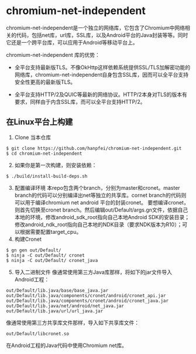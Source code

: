 # chromium-net-independent

chromium-net-independent是一个独立的网络库，它包含了Chromium中网络相关的代码，包括net库，url库，SSL库，以及Android平台的Java封装等等。同时它还是一个跨平台库，可以应用于Android等移动平台上。

chromium-net-independent 库的优势：
 * 全平台支持最新版TLS。不像OkHttp这样依赖系统提供SSL/TLS加解密功能的网络库，chromium-net-independent自身包含SSL库，因而可以全平台支持安全性更高的最新版TLS。

* 全平台支持HTTP/2及QUIC等最新的网络协议。HTTP/2本身对TLS的版本有要求，同样由于内含SSL库，而可以全平台支持HTTP/2。

## 在Linux平台上构建

1. Clone 当本仓库
```
$ git clone https://github.com/hanpfei/chromium-net-independent.git
$ cd chromium-net-independent
```
2. 如果你是第一次构建，则安装依赖：
```
$ ./build/install-build-deps.sh
```
3. 配置编译环境
本repo包含两个branch，分别为master和cronet。master branch的代码可以分别编译出net等独立的共享库。cornet branch的代码则可以用于编译chromium net android 平台的封装cronet。
要想编译cronet，则首先切换至cronet branch。然后编辑out/Default/args.gn文件，依据自己本地的环境，修改android_sdk_root指向自己本地Android SDK的安装目录；修改android_ndk_root指向自己本地的NDK目录（要求NDK版本为R10）；可以根据需要配置target_cpu。
4. 构建Cronet
```
$ gn gen out/Default/
$ ninja -C out/Default/ cronet
$ ninja -C out/Default/ cronet_java
```
5. 导入二进制文件
像通常使用第三方Java库那样，将如下的jar文件导入Android工程：
```
out/Default/lib.java/base/base_java.jar
out/Default/lib.java/components/cronet/android/cronet_api.jar
out/Default/lib.java/components/cronet/android/cronet_java.jar
out/Default/lib.java/net/android/net_java.jar
out/Default/lib.java/url/url_java.jar
```
像通常使用第三方共享库文件那样，导入如下共享库文件：
```
out/Default/libcronet.so
```

在Android工程的Java代码中使用Chromium net库。
